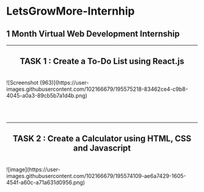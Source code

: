 # LetsGrowMore-Internhip
<h2> 1 Month Virtual Web Development Internship </h2>


<hr width="100%" size=3>
<h2 align="center"> TASK 1 : Create a To-Do List using React.js </h2>
<br>
![Screenshot (963)](https://user-images.githubusercontent.com/102166679/195575218-83462ce4-c9b8-4045-a0a3-89cb5b7a1d4b.png)

<br> <br> 
<hr width="100%" size=3>
<h2 align="center"> TASK 2 : Create a Calculator using HTML, CSS and Javascript  </h2> <br>
![image](https://user-images.githubusercontent.com/102166679/195574109-ae6a7429-1605-454f-a60c-a71a631d0956.png)
